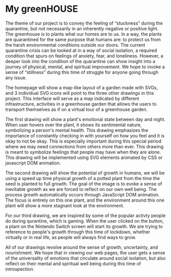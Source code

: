 # My greenHOUSE
<!-- Title: maybe less related to quarantine? change name?? -->

<!-- Introduction -->
The theme of our project is to convey the feeling of “stuckness” during the quarantine, but not necessarily in an inherently negative or positive light.  The greenhouse is to plants what our homes are to us. In a way, the plants are quarantined for the same purpose that humans are: to protect us from the harsh environmental conditions outside our doors. The current quarantine crisis can be looked at in a way of social isolation, a required condition that spurs on feelings of anxiety, fear, and loneliness. However, a deeper look into the condition of the quarantine can show insight into a journey of physical, mental, and spiritual improvement. We hope to invoke a sense of “stillness” during this time of struggle for anyone going through any issue. 

<!-- home page layout has changed -->
The homepage will show a map-like layout of a garden made with SVGs, and 3 individual SVG icons will point to the three other drawings in this project. This interface will serve as a map indicated by different infrastructure, activities in a greenhouse garden that allows the users to transport themselves as if on a virtual tour of a greenhouse garden. 

<!-- first drawing -->
The first drawing will show a plant's emotional state between day and night. When user hovers over the plant, it shows its sentimental nature, symbolizing a person's mental health. This drawing emphasizes the importance of constantly checking in with yourself on how you feel and it is okay to not be okay. This is especially important during this special period where we may need connections from others more than ever. This drawing is meant to symbolize feelings that people may have when they are alone. This drawing will be implemented using SVG elements animated by CSS or javascript DOM animation.

<!-- second drawing -->
The second drawing will show the potential of growth in humans, we will be using a speed up time physical growth of a potted plant from the time the seed is planted to full growth. The goal of the image is to evoke a sense of inevitable growth as we are forced to reflect on our own well being. The process growth automatically occurs through JavaScript DOM animation. The focus is entirely on this one plant, and the environment around this one plant will show a more stagnant look at the environment. 

<!-- third drawing -->
For our third drawing, we are inspired by some of the popular activty people do during qurantine, which is gaming. When the user clicked on the button, a plant on the Nintendo Switch screen will start its growth. We are trying to reference to people's growth through this time of lockdown, whether virtually or in real life, as people will always find ways to grow.

<!-- Conclusion -->
All of our drawings revolve around the sense of growth, uncertainty, and nourishment. We hope that in viewing our web pages, the user gets a sense of the universality of emotions that circulate around social isolation, but also reflect on their mental and spiritual well being during this time of introspection.
